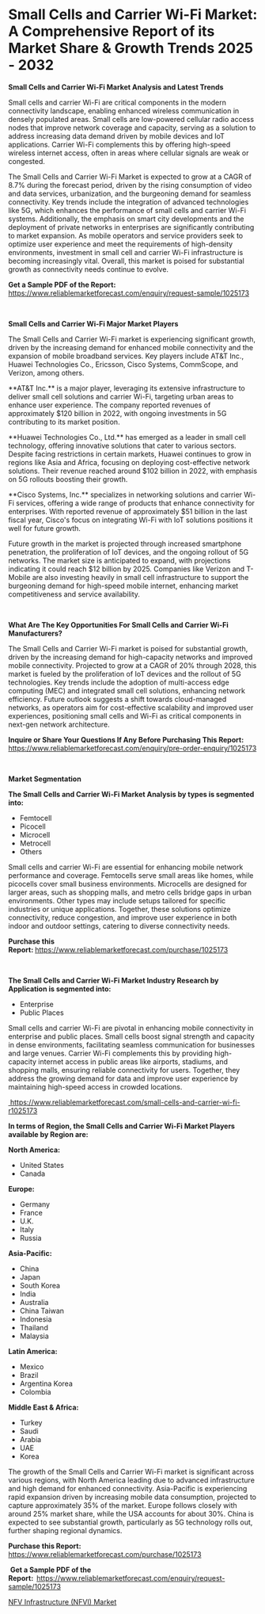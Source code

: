 <p><h1>Small Cells and Carrier Wi-Fi Market: A Comprehensive Report of its Market Share & Growth Trends 2025 - 2032</h1></p><p><strong>Small Cells and Carrier Wi-Fi Market Analysis and Latest Trends</strong></p>
<p><p>Small cells and carrier Wi-Fi are critical components in the modern connectivity landscape, enabling enhanced wireless communication in densely populated areas. Small cells are low-powered cellular radio access nodes that improve network coverage and capacity, serving as a solution to address increasing data demand driven by mobile devices and IoT applications. Carrier Wi-Fi complements this by offering high-speed wireless internet access, often in areas where cellular signals are weak or congested.</p><p>The Small Cells and Carrier Wi-Fi Market is expected to grow at a CAGR of 8.7% during the forecast period, driven by the rising consumption of video and data services, urbanization, and the burgeoning demand for seamless connectivity. Key trends include the integration of advanced technologies like 5G, which enhances the performance of small cells and carrier Wi-Fi systems. Additionally, the emphasis on smart city developments and the deployment of private networks in enterprises are significantly contributing to market expansion. As mobile operators and service providers seek to optimize user experience and meet the requirements of high-density environments, investment in small cell and carrier Wi-Fi infrastructure is becoming increasingly vital. Overall, this market is poised for substantial growth as connectivity needs continue to evolve.</p></p>
<p><strong>Get a Sample PDF of the Report:&nbsp;</strong> <a href="https://www.reliablemarketforecast.com/enquiry/request-sample/1025173?utm_campaign=3176&utm_medium=2&utm_source=Github&utm_content=ia&utm_term=08042025&utm_id=small-cells-and-carrier-wi-fi">https://www.reliablemarketforecast.com/enquiry/request-sample/1025173</a></p>
<p>&nbsp;</p>
<p><strong>Small Cells and Carrier Wi-Fi Major Market Players</strong></p>
<p><p>The Small Cells and Carrier Wi-Fi market is experiencing significant growth, driven by the increasing demand for enhanced mobile connectivity and the expansion of mobile broadband services. Key players include AT&T Inc., Huawei Technologies Co., Ericsson, Cisco Systems, CommScope, and Verizon, among others.</p><p>**AT&T Inc.** is a major player, leveraging its extensive infrastructure to deliver small cell solutions and carrier Wi-Fi, targeting urban areas to enhance user experience. The company reported revenues of approximately $120 billion in 2022, with ongoing investments in 5G contributing to its market position.</p><p>**Huawei Technologies Co., Ltd.** has emerged as a leader in small cell technology, offering innovative solutions that cater to various sectors. Despite facing restrictions in certain markets, Huawei continues to grow in regions like Asia and Africa, focusing on deploying cost-effective network solutions. Their revenue reached around $102 billion in 2022, with emphasis on 5G rollouts boosting their growth.</p><p>**Cisco Systems, Inc.** specializes in networking solutions and carrier Wi-Fi services, offering a wide range of products that enhance connectivity for enterprises. With reported revenue of approximately $51 billion in the last fiscal year, Cisco's focus on integrating Wi-Fi with IoT solutions positions it well for future growth.</p><p>Future growth in the market is projected through increased smartphone penetration, the proliferation of IoT devices, and the ongoing rollout of 5G networks. The market size is anticipated to expand, with projections indicating it could reach $12 billion by 2025. Companies like Verizon and T-Mobile are also investing heavily in small cell infrastructure to support the burgeoning demand for high-speed mobile internet, enhancing market competitiveness and service availability.</p></p>
<p>&nbsp;</p>
<p><strong>What Are The Key Opportunities For Small Cells and Carrier Wi-Fi Manufacturers?</strong></p>
<p><p>The Small Cells and Carrier Wi-Fi market is poised for substantial growth, driven by the increasing demand for high-capacity networks and improved mobile connectivity. Projected to grow at a CAGR of 20% through 2028, this market is fueled by the proliferation of IoT devices and the rollout of 5G technologies. Key trends include the adoption of multi-access edge computing (MEC) and integrated small cell solutions, enhancing network efficiency. Future outlook suggests a shift towards cloud-managed networks, as operators aim for cost-effective scalability and improved user experiences, positioning small cells and Wi-Fi as critical components in next-gen network architecture.</p></p>
<p><strong>Inquire or Share Your Questions If Any Before Purchasing This Report:</strong> <a href="https://www.reliablemarketforecast.com/enquiry/pre-order-enquiry/1025173?utm_campaign=3176&utm_medium=2&utm_source=Github&utm_content=ia&utm_term=08042025&utm_id=small-cells-and-carrier-wi-fi">https://www.reliablemarketforecast.com/enquiry/pre-order-enquiry/1025173</a></p>
<p>&nbsp;</p>
<p><strong>Market Segmentation</strong></p>
<p><strong>The Small Cells and Carrier Wi-Fi Market Analysis by types is segmented into:</strong></p>
<p><ul><li>Femtocell</li><li>Picocell</li><li>Microcell</li><li>Metrocell</li><li>Others</li></ul></p>
<p><p>Small cells and carrier Wi-Fi are essential for enhancing mobile network performance and coverage. Femtocells serve small areas like homes, while picocells cover small business environments. Microcells are designed for larger areas, such as shopping malls, and metro cells bridge gaps in urban environments. Other types may include setups tailored for specific industries or unique applications. Together, these solutions optimize connectivity, reduce congestion, and improve user experience in both indoor and outdoor settings, catering to diverse connectivity needs.</p></p>
<p><strong>Purchase this Report:&nbsp;</strong><a href="https://www.reliablemarketforecast.com/purchase/1025173?utm_campaign=3176&utm_medium=2&utm_source=Github&utm_content=ia&utm_term=08042025&utm_id=small-cells-and-carrier-wi-fi">https://www.reliablemarketforecast.com/purchase/1025173</a></p>
<p>&nbsp;</p>
<p><strong>The Small Cells and Carrier Wi-Fi Market Industry Research by Application is segmented into:</strong></p>
<p><ul><li>Enterprise</li><li>Public Places</li></ul></p>
<p><p>Small cells and carrier Wi-Fi are pivotal in enhancing mobile connectivity in enterprise and public places. Small cells boost signal strength and capacity in dense environments, facilitating seamless communication for businesses and large venues. Carrier Wi-Fi complements this by providing high-capacity internet access in public areas like airports, stadiums, and shopping malls, ensuring reliable connectivity for users. Together, they address the growing demand for data and improve user experience by maintaining high-speed access in crowded locations.</p></p>
<p><a href="https://www.reliablemarketforecast.com/small-cells-and-carrier-wi-fi-r1025173?utm_campaign=3176&utm_medium=2&utm_source=Github&utm_content=ia&utm_term=08042025&utm_id=small-cells-and-carrier-wi-fi">&nbsp;https://www.reliablemarketforecast.com/small-cells-and-carrier-wi-fi-r1025173</a></p>
<p><strong>In terms of Region, the Small Cells and Carrier Wi-Fi Market Players available by Region are:</strong></p>
<p>
    <p> <strong> North America: </strong>
        <ul>
            <li>United States</li>
            <li>Canada</li>
        </ul>
        </p> 
    <p> <strong> Europe: </strong>
        <ul>
            <li>Germany</li>
            <li>France</li>
            <li>U.K.</li>
            <li>Italy</li>
            <li>Russia</li>
        </ul>
        </p> 
    <p> <strong> Asia-Pacific: </strong>
        <ul>
            <li>China</li>
            <li>Japan</li>
            <li>South Korea</li>
            <li>India</li>
            <li>Australia</li>
            <li>China Taiwan</li>
            <li>Indonesia</li>
            <li>Thailand</li>
            <li>Malaysia</li>
        </ul>
        </p> 
    <p> <strong> Latin America: </strong>
        <ul>
            <li>Mexico</li>
            <li>Brazil</li>
            <li>Argentina Korea</li>
            <li>Colombia</li>
        </ul>
        </p> 
    <p> <strong> Middle East & Africa: </strong>
        <ul>
            <li>Turkey</li>
            <li>Saudi</li>
            <li>Arabia</li>
            <li>UAE</li>
            <li>Korea</li>
        </ul>
    </p>
    </p>
<p><p>The growth of the Small Cells and Carrier Wi-Fi market is significant across various regions, with North America leading due to advanced infrastructure and high demand for enhanced connectivity. Asia-Pacific is experiencing rapid expansion driven by increasing mobile data consumption, projected to capture approximately 35% of the market. Europe follows closely with around 25% market share, while the USA accounts for about 30%. China is expected to see substantial growth, particularly as 5G technology rolls out, further shaping regional dynamics.</p></p>
<p><strong>Purchase this Report: </strong><a href="https://www.reliablemarketforecast.com/purchase/1025173?utm_campaign=3176&utm_medium=2&utm_source=Github&utm_content=ia&utm_term=08042025&utm_id=small-cells-and-carrier-wi-fi">https://www.reliablemarketforecast.com/purchase/1025173</a></p>
<p>&nbsp;<strong>Get a Sample PDF of the Report:&nbsp;&nbsp;</strong><a href="https://www.reliablemarketforecast.com/enquiry/request-sample/1025173?utm_campaign=3176&utm_medium=2&utm_source=Github&utm_content=ia&utm_term=08042025&utm_id=small-cells-and-carrier-wi-fi">https://www.reliablemarketforecast.com/enquiry/request-sample/1025173</a></p>
<p><strong></strong></p>
<p><p><a href="https://github.com/daphnyvashdi/Market-Research-Report-List-1/blob/main/nfv-infrastructure-nfvi-market.md?utm_campaign=3176&utm_medium=2&utm_source=Github&utm_content=ia&utm_term=08042025&utm_id=small-cells-and-carrier-wi-fi">NFV Infrastructure (NFVI) Market</a></p></p>